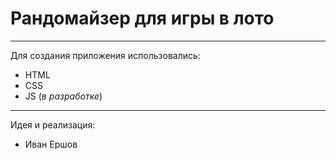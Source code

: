 # Рандомайзер для игры в лото
------
Для создания приложения использовались:

* HTML
* CSS
* JS (*в разработке*)

------

Идея и реализация:

* Иван Ершов
